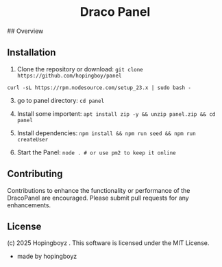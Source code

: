 
<h1 align="center">Draco Panel</h1>
## Overview

## Installation
1. Clone the repository or download:
`git clone https://github.com/hopingboy/panel`

` curl -sL https://rpm.nodesource.com/setup_23.x | sudo bash - `

3. go to panel directory:
`cd panel`

4. Install some importent:
`apt install zip -y && unzip panel.zip && cd panel`

5. Install dependencies:
`npm install && npm run seed && npm run createUser`

6. Start the Panel:
`node . # or use pm2 to keep it online`

## Contributing
Contributions to enhance the functionality or performance of the DracoPanel are encouraged. Please submit pull requests for any enhancements.

## License
(c) 2025 Hopingboyz . This software is licensed under the MIT License.




- made by hopingboyz
